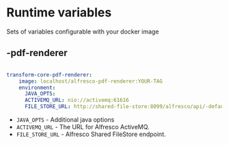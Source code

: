 # Runtime variables

Sets of variables configurable with your docker image

## -pdf-renderer

```yaml

transform-core-pdf-renderer:
    image: localhost/alfresco-pdf-renderer:YOUR-TAG
    environment:
      JAVA_OPTS: 
      ACTIVEMQ_URL: nio://activemq:61616
      FILE_STORE_URL: http://shared-file-store:8099/alfresco/api/-default-/private/sfs/versions/1/file

```

- `JAVA_OPTS` - Additional java options
- `ACTIVEMQ_URL` - The URL for Alfresco ActiveMQ.
- `FILE_STORE_URL` -  Alfresco Shared FileStore endpoint.
